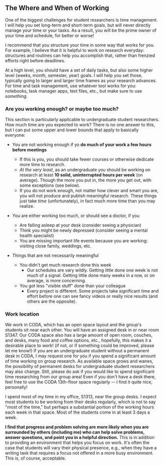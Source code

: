 ## The Where and When of Working

One of the biggest challenges for student researchers is time management.
I will help you set long-term and short-term goals, but will never directly manage your time or your tasks.
As a result, you will be the prime owner of your time and schedule, for better or worse!

I recommend that you structure your time in some way that works for you.
For example, I believe that it is helpful to work on research everyday: structures and routines can help you accomplish that, rather than frenzied efforts right before deadlines.

At a high level, you should have a set of daily tasks, but also some higher level (weeks, month, semester, year) goals.
I will help you set those, typically going to larger and larger time frames as your research advances.
For time and task management, use whatever tool works for you: notebooks, task manager apps, text files, etc., but make sure to use _something_.

### Are you working enough? or maybe too much?

This section is particularly applicable to undergraduate student researchers.
How much time are you expected to work?
There is no one answer to this, but I can put some upper and lower bounds that apply to basically everyone:

* You are not working enough if yo __do much of your work a few hours before meetings__
    * If this is you, you should take fewer courses or otherwise dedicate more time to research. 
    * _At the very least_, as an undergraduate you should be working on research at least __10 solid, uninterrupted hours per week__ (on average). Though the more you put in, the more you get out, with some exceptions (see below).
    * If you do not work enough, not matter how clever and smart you are, you will not produce and publish meaningful research.
    These things just take _time_ (unfortunately), in fact much more time than you may realize.

* You are either working too much, or should see a doctor, if you
    * Are falling asleep at your desk (consider seeing a physician)
    * Think you might be newly depressed (consider seeing a mental health specialist)
    * You are missing important life events because you are working: visiting close family, weddings, etc.

* Things that are not necessarily meaningful
    * You didn't get much research done this week
        * Our schedules are vary wildly. Getting little done one week is not much of a signal. Getting little done many weeks in a row, or on average, is more concerning.
    * You got less "visible stuff" done than your colleague
        * Every project is different.
        Some projects take significant time and effort before one can see fancy videos or really nice results (and others are the opposite).

### Work location

We work in CODA, which has an open space layout and the group's students sit near each other.
You will have an assigned desk in or near room S1347.
Our CODA space also has a large amount of open room, couches, and desks, many food and coffee options, etc., hopefully, this makes it a desirable place to work! (if not, or if something could be improved, please let me know!)
If you are an undergraduate student without a permanent desk in CODA, I may request one for you if you spend a significant amount of time working on group research.
As available space grows and wanes, the possibility of permanent desks for undergraduate student researchers may also change.
Still, please do ask if you would like to spend significant time researching from our group area!
Even if you don't have a desk there, feel free to use the CODA 13th-floor space regularly -- I find it quite nice, personally!

I spend most of my time in my office, S1313, near the group desks.
I expect most students to be working from their desks regularly, which is not to say "most of the time," but perhaps a substantial portion of the working hours each week in that space.
Most of the students come in at least 3 days a week.

**I find that progress and problem solving are more likely when you are surrounded by others (including me) who can help solve problems, answer questions, and point you in a helpful direction.**
This is in addition to providing an environment that helps you focus on work.
It's often the case that students will vary their physical presence, e.g., when they have a writing task that requires a focus not offered in a more busy environment.
This is, of course, acceptable.
